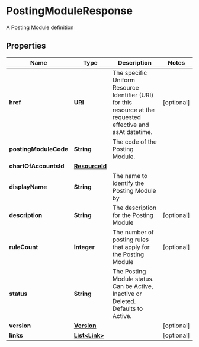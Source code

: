 

# PostingModuleResponse

A Posting Module definition

## Properties

| Name | Type | Description | Notes |
|------------ | ------------- | ------------- | -------------|
|**href** | **URI** | The specific Uniform Resource Identifier (URI) for this resource at the requested effective and asAt datetime. |  [optional] |
|**postingModuleCode** | **String** | The code of the Posting Module. |  |
|**chartOfAccountsId** | [**ResourceId**](ResourceId.md) |  |  |
|**displayName** | **String** | The name to identify the Posting Module by |  |
|**description** | **String** | The description for the Posting Module |  [optional] |
|**ruleCount** | **Integer** | The number of posting rules that apply for the Posting Module |  [optional] |
|**status** | **String** | The Posting Module status. Can be Active, Inactive or Deleted. Defaults to Active. |  |
|**version** | [**Version**](Version.md) |  |  [optional] |
|**links** | [**List&lt;Link&gt;**](Link.md) |  |  [optional] |



